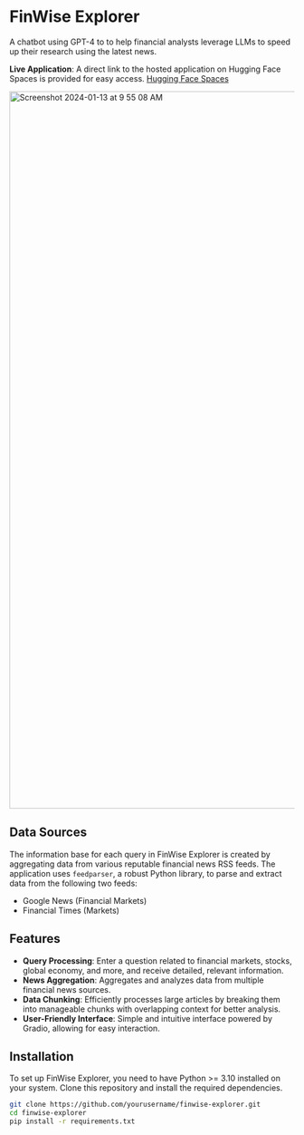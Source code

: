 # FinWise Explorer
A chatbot using GPT-4 to to help financial analysts leverage LLMs to speed up their research using the latest news.

**Live Application**: A direct link to the hosted application on Hugging Face Spaces is provided for easy access. [Hugging Face Spaces](https://huggingface.co/spaces/kpal002/FinWise_Explorer)

<img width="1266" alt="Screenshot 2024-01-13 at 9 55 08 AM" src="https://github.com/kpal002/Financial_News_Bot/assets/49849134/eddd1e8c-fbf5-44b0-80e2-fc0b2f844f56">



## Data Sources
The information base for each query in FinWise Explorer is created by aggregating data from various reputable financial news RSS feeds. The application uses `feedparser`, a robust Python library, to parse and extract data from the following two feeds:

- Google News (Financial Markets)
- Financial Times (Markets)

## Features
- **Query Processing**: Enter a question related to financial markets, stocks, global economy, and more, and receive detailed, relevant information.
- **News Aggregation**: Aggregates and analyzes data from multiple financial news sources.
- **Data Chunking**: Efficiently processes large articles by breaking them into manageable chunks with overlapping context for better analysis.
- **User-Friendly Interface**: Simple and intuitive interface powered by Gradio, allowing for easy interaction.

## Installation
To set up FinWise Explorer, you need to have Python >= 3.10 installed on your system. Clone this repository and install the required dependencies.

```bash
git clone https://github.com/yourusername/finwise-explorer.git
cd finwise-explorer
pip install -r requirements.txt
